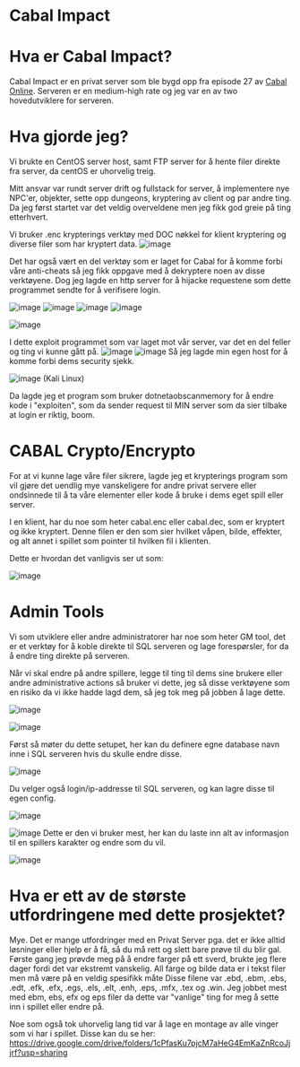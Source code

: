 Cabal Impact
=====

Hva er Cabal Impact?
=============

Cabal Impact er en privat server som ble bygd opp fra episode 27 av [Cabal Online](https://cabal.playthisgame.com/en).
Serveren er en medium-high rate og jeg var en av two hovedutviklere for serveren.

Hva gjorde jeg?
=========

Vi brukte en CentOS server host, samt FTP server for å hente filer direkte fra server, da centOS er uhorvelig treig.

Mitt ansvar var rundt server drift og fullstack for server, å implementere nye NPC'er, objekter, sette opp dungeons, kryptering av client og par andre ting. Da jeg først startet var det veldig overveldene men jeg fikk god greie på ting etterhvert.

Vi bruker .enc krypterings verktøy med DOC nøkkel for klient kryptering og diverse filer som har kryptert data.
![image](https://user-images.githubusercontent.com/42244235/196045824-e7a5b3e4-80c5-406f-8c1e-3065091c9b99.png)

Det har også vært en del verktøy som er laget for Cabal for å komme forbi våre anti-cheats så jeg fikk oppgave med å dekryptere noen av disse verktøyene. Dog jeg lagde en http server for å hijacke requestene som dette programmet sendte for å verifisere login.

![image](https://user-images.githubusercontent.com/42244235/196046963-2c6a051a-2370-4876-851d-7d29dbfb7922.png)
![image](https://user-images.githubusercontent.com/42244235/196048725-cd01931b-1b78-4bee-84c0-f8624e36fb86.png)
![image](https://user-images.githubusercontent.com/42244235/196048740-e83aa294-eacf-43d2-807f-75aea200ddef.png)
![image](https://user-images.githubusercontent.com/42244235/196048746-6d853dd2-8cc8-41b2-a70d-d82fcce9a8de.png)

![image](https://user-images.githubusercontent.com/42244235/196049103-ed613c98-1ff5-4b28-aad1-ebedb9535886.png)

I dette exploit programmet som var laget mot vår server, var det en del feller og ting vi kunne gått på.
![image](https://user-images.githubusercontent.com/42244235/196049129-7085be20-d0d6-4768-980e-97b2cd6184c7.png)
![image](https://user-images.githubusercontent.com/42244235/196049145-35d76e05-a59c-4d47-b58b-6aa34649361e.png)
Så jeg lagde min egen host for å komme forbi dems security sjekk.

![image](https://user-images.githubusercontent.com/42244235/196049168-4279e73d-2186-4f83-adf5-fdf954c85a03.png)
(Kali Linux)

Da lagde jeg et program som bruker dotnetaobscanmemory for å endre kode i "exploiten", som da sender request til MIN server som da sier tilbake at login er riktig, boom.

CABAL Crypto/Encrypto
=========

For at vi kunne lage våre filer sikrere, lagde jeg et krypterings program som vil gjøre det uendlig mye vanskeligere for andre privat servere eller ondsinnede til å ta våre elementer eller kode å bruke i dems eget spill eller server.

I en klient, har du noe som heter cabal.enc eller cabal.dec, som er kryptert og ikke kryptert.
Denne filen er den som sier hvilket våpen, bilde, effekter, og alt annet i spillet som pointer til hvilken fil i klienten.

Dette er hvordan det vanligvis ser ut som:

![image](https://user-images.githubusercontent.com/42244235/196048494-67e5daf5-4c49-4c5f-858c-de9f4c87cc80.png)


Admin Tools
=========

Vi som utviklere eller andre administratorer har noe som heter GM tool, det er et verktøy for å koble direkte til SQL serveren og lage forespørsler, for da å endre ting direkte på serveren.

Når vi skal endre på andre spillere, legge til ting til dems sine brukere eller andre administrative actions så bruker vi dette, jeg så disse verktøyene som en risiko da vi ikke hadde lagd dem, så jeg tok meg på jobben å lage dette.

![image](https://user-images.githubusercontent.com/42244235/196046394-68d0e3c2-aa7d-481d-9bac-908ed344c791.png)

![image](https://user-images.githubusercontent.com/42244235/196046296-9c935255-b433-4ac1-acd0-587bb6246c21.png)

Først så møter du dette setupet, her kan du definere egne database navn inne i SQL serveren hvis du skulle endre disse.

![image](https://user-images.githubusercontent.com/42244235/196046339-dd08ae1c-3853-43c6-8b29-66b31263b0b5.png)

Du velger også login/ip-addresse til SQL serveren, og kan lagre disse til egen config.

![image](https://user-images.githubusercontent.com/42244235/196046421-144c9cf0-75ab-458b-abcc-4b735dd286d0.png)

![image](https://user-images.githubusercontent.com/42244235/196046469-ff36a1ae-105c-4bfa-99dc-a2db63f6c99f.png)
Dette er den vi bruker mest, her kan du laste inn alt av informasjon til en spillers karakter og endre som du vil.

![image](https://user-images.githubusercontent.com/42244235/196046505-92fd0688-ee52-4c69-bbd3-46a0dbb8863f.png)

Hva er ett av de største utfordringene med dette prosjektet?
===========

Mye. Det er mange utfordringer med en Privat Server pga. det er ikke alltid løsninger eller hjelp er å få, så du må rett og slett bare prøve til du blir gal.
Første gang jeg prøvde meg på å endre farger på ett sverd, brukte jeg flere dager fordi det var ekstremt vanskelig. All farge og bilde data er i tekst filer men må være på en veldig spesifikk måte Disse filene var .ebd, .ebm, .ebs, .edt, .efk, .efx, .egs, .els, .elt, .enh, .eps, .mfx, .tex og .win. Jeg jobbet mest med ebm, ebs, efx og eps filer da dette var "vanlige" ting for meg å sette inn i spillet eller endre på.

Noe som også tok uhorvelig lang tid var å lage en montage av alle vinger som vi har i spillet.
Disse kan du se her: https://drive.google.com/drive/folders/1cPfasKu7pjcM7aHeG4EmKaZnRcoJjjrf?usp=sharing
